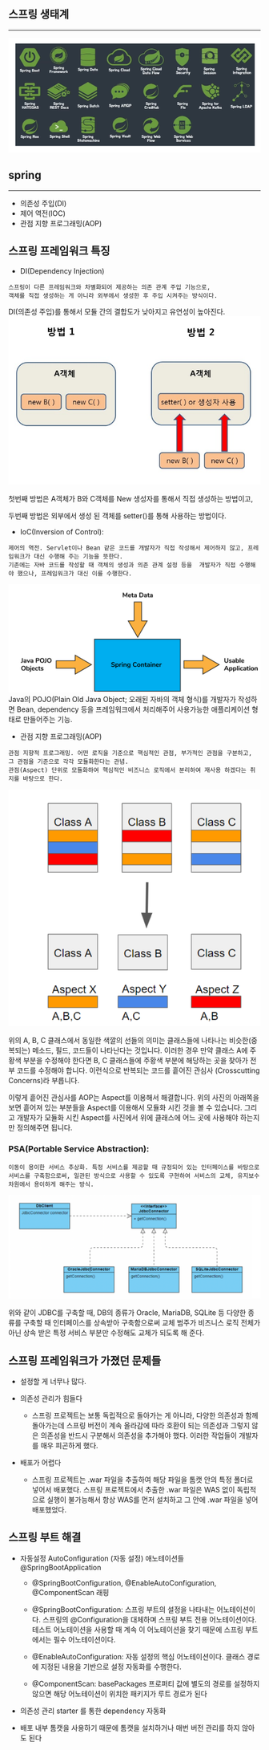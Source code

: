 ## 스프링 생태계
***************************************************************************************************************************************
![Alt text](./img/spring_system.png)


## spring 
***************************************************************************************************************************************
- 의존성 주입(DI) 
- 제어 역전(IOC)
- 관점 지향 프로그래밍(AOP)


## 스프링 프레임워크 특징

- DI(Dependency Injection)
```
스프링이 다른 프레임워크와 차별화되어 제공하는 의존 관계 주입 기능으로, 
객체를 직접 생성하는 게 아니라 외부에서 생성한 후 주입 시켜주는 방식이다.
```

DI(의존성 주입)를 통해서 모듈 간의 결합도가 낮아지고 유연성이 높아진다.
![Alt text](./img/spring_di.jpg)


첫번째 방법은 A객체가 B와 C객체를 New 생성자를 통해서 직접 생성하는 방법이고,

두번째 방법은 외부에서 생성 된 객체를 setter()를 통해 사용하는 방법이다.

- IoC(Inversion of Control):  
```
제어의 역전. Servlet이나 Bean 같은 코드를 개발자가 직접 작성해서 제어하지 않고, 프레임워크가 대신 수행해 주는 기능을 뜻한다. 
기존에는 자바 코드를 작성할 때 객체의 생성과 의존 관계 설정 등을  개발자가 직접 수행해야 했으나, 프레임워크가 대신 이를 수행한다.  
```   

![spring IoC](./img/spring_ioc.png)  
Java의 POJO(Plain Old Java Object; 오래된 자바의 객체 형식)를 개발자가 작성하면 Bean, dependency 등을 프레임워크에서 처리해주어 사용가능한 애플리케이션 형태로 만들어주는 기능.

- 관점 지향 프로그래밍(AOP)
```
관점 지향적 프로그래밍. 어떤 로직을 기준으로 핵심적인 관점, 부가적인 관점을 구분하고, 그 관점을 기준으로 각각 모듈화한다는 관념. 
관점(Aspect) 단위로 모듈화하여 핵심적인 비즈니스 로직에서 분리하여 재사용 하겠다는 취지를 바탕으로 한다.
```

![Alt text](./img/spring_aop.png)

위의 A, B, C 클래스에서 동일한 색깔의 선들의 의미는 클래스들에 나타나는 비슷한(중복되는) 메소드, 필드, 코드들이 나타난다는 것입니다.
이러한 경우 만약 클래스 A에 주황색 부분을 수정해야 한다면 B, C 클래스들에 주황색 부분에 해당하는 곳을 찾아가 전부 코드를 수정해야 합니다. 
이런식으로 반복되는 코드를 흩어진 관심사 (Crosscutting Concerns)라 부릅니다.
 

이렇게 흩어진 관심사를 AOP는 Aspect를 이용해서 해결합니다. 위의 사진의 아래쪽을 보면 흩어져 있는 부분들을 Aspect를 이용해서 모듈화 시킨 것을 볼 수 있습니다. 
그리고 개발자가 모듈화 시킨 Aspect를 사진에서 위에 클래스에 어느 곳에 사용해야 하는지만 정의해주면 됩니다.

### PSA(Portable Service Abstraction):  

```
이동이 용이한 서비스 추상화. 특정 서비스를 제공할 때 규정되어 있는 인터페이스를 바탕으로 서비스를 구축함으로써, 일관된 방식으로 사용할 수 있도록 구현하여 서비스의 교체, 유지보수 차원에서 용이하게 해주는 방식.  
```
![spring_psa](./img/spring_psa.webp)  

위와 같이 JDBC를 구축할 때, DB의 종류가 Oracle, MariaDB, SQLite 등 다양한 종류를 구축할 때 인터페이스를 상속받아 구축함으로써 교체 범주가 비즈니스 로직 전체가 아닌 상속 받은 특정 서비스 부분만 수정해도 교체가 되도록 해 준다.

## 스프링 프레임워크가 가졌던 문제들
- 설정할 게 너무나 많다.

- 의존성 관리가 힘들다
  - 스프링 프로젝트는 보통 독립적으로 돌아가는 게 아니라, 다양한 의존성과 함께 돌아가는데 스프링 버전이 계속 올라감에 따라 호환이 되는 의존성과 그렇지 않은 의존성을 반드시 구분해서 의존성을 추가해야 했다. 이러한 작업들이 개발자를 매우 피곤하게 했다.

- 배포가 어렵다
  - 스프링 프로젝트는 .war 파일을 추출하여 해당 파일을 톰캣 안의 특정 폴더로 넣어서 배포했다.
    스프링 프로젝트에서 추출한 .war 파일은 WAS 없이 독립적으로 실행이 불가능해서
    항상 WAS를 먼저 설치하고 그 안에 .war 파일을 넣어 배포했었다.

## 스프링 부트 해결
- 자동설정
AutoConfiguration (자동 설정) 애노테이션들
@SpringBootApplication
    - @SpringBootConfiguration, @EnableAutoConfiguration, @ComponentScan 래핑
    - @SpringBootConfiguration: 스프링 부트의 설정을 나타내는 어노테이션이다. 스프링의 @Configuration을 대체하며 스프링 부트 전용 어노테이션이다. 테스트 어노테이션을 사용할 때 계속 이 어노테이션을 찾기 때문에 스프링 부트에서는 필수 어노테이션이다.
    - @EnableAutoConfiguration: 자동 설정의 핵심 어노테이션이다. 클래스 경로에 지정된 내용을 기반으로 설정 자동화를 수행한다.
    
    - @ComponentScan: basePackages 프로퍼티 값에 별도의 경로를 설정하지 않으면 해당 어노테이션이 위치한 패키지가 루트 경로가 된다

- 의존성 관리
starter 를 통한 dependency 자동화 

- 배포
내부 톰캣을 사용하기 때문에 톰캣을 설치하거나 매번 버전 관리를 하지 않아도 된다